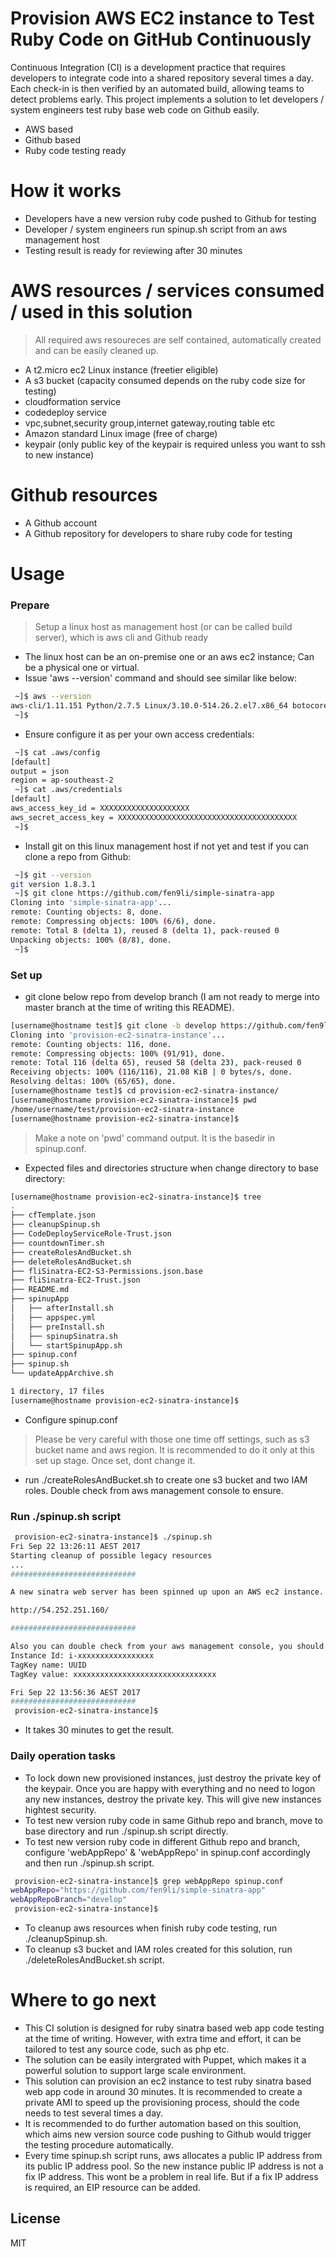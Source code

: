 # Provision AWS EC2 instance to Test Ruby Code on GitHub Continuously 

Continuous Integration (CI) is a development practice that requires developers to integrate code into a shared repository several times a day. Each check-in is then verified by an automated build, allowing teams to detect problems early. This project implements a solution to let developers / system engineers test ruby base web code on Github easily.

  - AWS based 
  - Github based
  - Ruby code testing ready

# How it works

  - Developers have a new version ruby code pushed to Github for testing
  - Developer / system engineers run spinup.sh script from an aws management host
  - Testing result is ready for reviewing after 30 minutes

# AWS resources / services consumed / used in this solution
> All required aws resoureces are self contained, automatically created and can be easily cleaned up.
  - A t2.micro ec2 Linux instance (freetier eligible)
  - A s3 bucket (capacity consumed depends on the ruby code size for testing)
  - cloudformation service
  - codedeploy service
  - vpc,subnet,security group,internet gateway,routing table etc
  - Amazon standard Linux image (free of charge)
  - keypair (only public key of the keypair is required unless you want to ssh to new instance)

# Github resources

  - A Github account
  - A Github repository for developers to share ruby code for testing

# Usage
### Prepare
> Setup a linux host as management host (or can be called build server), which is aws cli and Github ready 
* The linux host can be an on-premise one or an aws ec2 instance; Can be a physical one or virtual.
* Issue 'aws --version' command and should see similar like below: 

```sh
 ~]$ aws --version
aws-cli/1.11.151 Python/2.7.5 Linux/3.10.0-514.26.2.el7.x86_64 botocore/1.7.9
 ~]$
```

* Ensure configure it as per your own access credentials: 
```sh
 ~]$ cat .aws/config
[default]
output = json
region = ap-southeast-2
 ~]$ cat .aws/credentials
[default]
aws_access_key_id = XXXXXXXXXXXXXXXXXXXX
aws_secret_access_key = XXXXXXXXXXXXXXXXXXXXXXXXXXXXXXXXXXXXXXXX
 ~]$
```

* Install git on this linux management host if not yet and test if you can clone a repo from Github:
 
```sh
 ~]$ git --version
git version 1.8.3.1
 ~]$ git clone https://github.com/fen9li/simple-sinatra-app
Cloning into 'simple-sinatra-app'...
remote: Counting objects: 8, done.
remote: Compressing objects: 100% (6/6), done.
remote: Total 8 (delta 1), reused 8 (delta 1), pack-reused 0
Unpacking objects: 100% (8/8), done.
 ~]$
```

### Set up
* git clone below repo from develop branch (I am not ready to merge into master branch at the time of writing this README). 

```sh
[username@hostname test]$ git clone -b develop https://github.com/fen9li/provision-ec2-sinatra-instance
Cloning into 'provision-ec2-sinatra-instance'...
remote: Counting objects: 116, done.
remote: Compressing objects: 100% (91/91), done.
remote: Total 116 (delta 65), reused 58 (delta 23), pack-reused 0
Receiving objects: 100% (116/116), 21.08 KiB | 0 bytes/s, done.
Resolving deltas: 100% (65/65), done.
[username@hostname test]$ cd provision-ec2-sinatra-instance/
[username@hostname provision-ec2-sinatra-instance]$ pwd
/home/username/test/provision-ec2-sinatra-instance
[username@hostname provision-ec2-sinatra-instance]$
```

> Make a note on 'pwd' command output. It is the basedir in spinup.conf. 

* Expected files and directories structure when change directory to base directory: 

```sh
[username@hostname provision-ec2-sinatra-instance]$ tree
.
├── cfTemplate.json
├── cleanupSpinup.sh
├── CodeDeployServiceRole-Trust.json
├── countdownTimer.sh
├── createRolesAndBucket.sh
├── deleteRolesAndBucket.sh
├── fliSinatra-EC2-S3-Permissions.json.base
├── fliSinatra-EC2-Trust.json
├── README.md
├── spinupApp
│   ├── afterInstall.sh
│   ├── appspec.yml
│   ├── preInstall.sh
│   ├── spinupSinatra.sh
│   └── startSpinupApp.sh
├── spinup.conf
├── spinup.sh
└── updateAppArchive.sh

1 directory, 17 files
[username@hostname provision-ec2-sinatra-instance]$
```

* Configure spinup.conf 
> Please be very careful with those one time off settings, such as s3 bucket name and aws region. It is recommended to do it only at this set up stage. Once set, dont change it.  
* run ./createRolesAndBucket.sh to create one s3 bucket and two IAM roles. Double check from aws management console to ensure.

### Run ./spinup.sh script 

```sh
 provision-ec2-sinatra-instance]$ ./spinup.sh
Fri Sep 22 13:26:11 AEST 2017
Starting cleanup of possible legacy resources
...
############################

A new sinatra web server has been spinned up upon an AWS ec2 instance. To test it, enter below link in your web browser... and you should see a Hello World message ...

http://54.252.251.160/

############################

Also you can double check from your aws management console, you should be able to see an ec2 instance with below details...
Instance Id: i-xxxxxxxxxxxxxxxxx
TagKey name: UUID
TagKey value: xxxxxxxxxxxxxxxxxxxxxxxxxxxxxxxx

Fri Sep 22 13:56:36 AEST 2017
############################
 provision-ec2-sinatra-instance]$
```

* It takes 30 minutes to get the result. 

### Daily operation tasks 
* To lock down new provisioned instances, just destroy the private key of the keypair. Once you are happy with everything and no need to logon any new instances, destroy the private key. This will give new instances hightest security.
* To test new version ruby code in same Github repo and branch, move to base directory and run ./spinup.sh script directly.
* To test new version ruby code in different Github repo and branch, configure 'webAppRepo' & 'webAppRepo' in spinup.conf accordingly and then run ./spinup.sh script.

```sh
 provision-ec2-sinatra-instance]$ grep webAppRepo spinup.conf
webAppRepo="https://github.com/fen9li/simple-sinatra-app"
webAppRepoBranch="develop"
 provision-ec2-sinatra-instance]$
```

* To cleanup aws resources when finish ruby code testing, run ./cleanupSpinup.sh.
* To cleanup s3 bucket and IAM roles created for this solution, run ./deleteRolesAndBucket.sh script.

# Where to go next
* This CI solution is designed for ruby sinatra based web app code testing at the time of writing. However, with extra time and effort, it can be tailored to test any source code, such as php etc.  
* The solution can be easily intergrated with Puppet, which makes it a powerful solution to support large scale environment.
* This solution can provision an ec2 instance to test ruby sinatra based web app code in around 30 minutes. It is recommended to create a private AMI to speed up the provisioning process, should the code needs to test several times a day.
* It is recommended to do further automation based on this soultion, which aims new version source code pushing to Github would trigger the testing procedure automatically. 
* Every time spinup.sh script runs, aws allocates a public IP address from its public IP address pool. So the new instance public IP address is not a fix IP address. This wont be a problem in real life. But if a fix IP address is required, an EIP resource can be added. 

License
----
MIT
